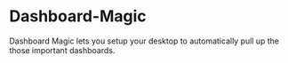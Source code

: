 # Dashboard-Magic
Dashboard Magic lets you setup your desktop to automatically pull up the those important dashboards.  
